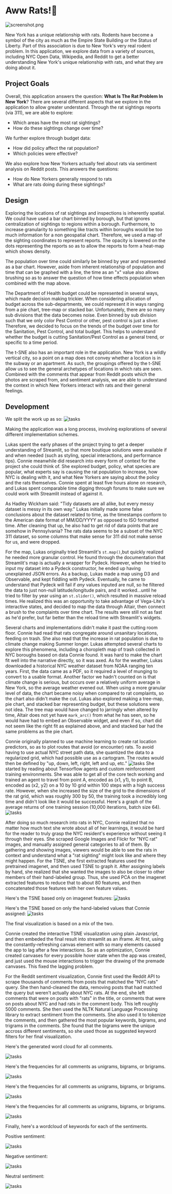 # Aww Rats!🐀

![screenshot.png](writeup_assets/screenshot.gif)

New York has a unique relationship with rats. Rodents have become a symbol of the city as much as the Empire State Building or the Status of Liberty. Part of this association is due to New York's very real rodent problem. In this application, we explore data from a variety of sources, including NYC Open Data, Wikipedia, and Reddit to get a better understanding New York's unique relationship with rats, and what they are doing about it.

## Project Goals

Overall, this application answers the question: **What Is The Rat Problem In New York**? There are several different aspects that we explore in the application to allow greater understand. Through the rat sightings reports (via 311), we are able to explore:

- Which areas have the most rat sightings?
- How do these sightings change over time?

We further explore through budget data:

- How did policy affect the rat population?
- Which policies were effective?

We also explore how New Yorkers actually feel about rats via sentiment analysis on Reddit posts. This answers the questions:

- How do New Yorkers generally respond to rats
- What are rats doing during these sightings?

## Design

Exploring the locations of rat sightings and inspections is inherently spatial. We could have used a bar chart binned by borough, but that ignores centralization of sightings to regions within a borough. Furthermore, to increase granularity to something like tracts within boroughs would be too much information for a non geospatial chart. Therefore, we used a map of the sighting coordinates to represent reports. The opacity is lowered on the dots representing the reports so as to allow the reports to form a heat-map which shows density.

The population over time could similarly be binned by year and represented as a bar chart. However, aside from inherent relationship of population and time that can be graphed with a line, the time as an "x" value also allows brushing so as to answer the question of how time effects population when combined with the map above.

The Department of Health budget could be represented in several ways, which made decision making trickier. When considering allocation of budget across the sub-departments, we could represent it in ways ranging from a pie chart, tree-map or stacked bar. Unfortunately, there are so many sub divisions that the data becomes noise. Even binned by sub division such that we only color Pest Control or other, pest control is just a sliver. Therefore, we decided to focus on the trends of the budget over time for the Sanitation, Pest Control, and total budget. This helps to understand whether the budget is cutting Sanitation/Pest Control as a general trend, or specific to a time period.

The t-SNE also has an important role in the application. New York is a wildly vertical city, so a point on a map does not convey whether a location is in the subway or an apartment. As such, the groupings offered by the t-SNE allow us to see the general archetypes of locations in which rats are seen. Combined with the comments that appear from Reddit posts which the photos are scraped from, and sentiment analysis, we are able to understand the context in which New Yorkers interact with rats and their general feelings.

## Development

We split the work up as so:
![tasks](writeup_assets/task.png)

Making the application was a long process, involving explorations of several different implementation schemes.

Lukas spent the early phases of the project trying to get a deeper understanding of Streamlit, so that more boutique solutions were available if and when needed (such as styling, special interactions, and performance tips). Connie meanwhile did research into every form of context for the project she could think of. She explored budget, policy, what species are popular, what experts say is causing the rat population to increase, how NYC is dealing with it, and what New Yorkers are saying about the policy and the rats themselves. Connie spent at least five hours alone on research, and Lukas spent comparable time digging through forums to make sure we could work with Streamlit instead of against it.

As Hadley Wickham said: "Tidy datasets are all alike, but every messy dataset is messy in its own way." Lukas initially made some false conclusions about the dataset related to time, as the timestamps conform to the American date format of MM/DD/YYYY as opposed to ISO formatted time. After cleaning that up, he also had to get rid of data points that are somehow in Pennsylvania? The rats data seems to be a subset of the NYC 311 dataset, so some columns that make sense for 311 did not make sense for us, and were dropped.

For the map, Lukas originally tried Streamlit's `st.map()`,but quickly realized he needed more granular control. He found through the documentation that Streamlit's map is actually a wrapper for Pydeck. However, when he tried to input my dataset into a Pydeck constructor, he ended up having unexplained JSON errors. As a backup, Lukas made a map using D3 and Observable, and kept fiddling with Pydeck. Eventually, he came to understand that Pydeck will fail if *any* values inputed are null, so he filtered the data to just non-null latitude/longitude pairs, and it worked...until he tried to filter by year using an `st.slider()`, which resulted in massive reload times. He realized this was an opportunity to take advantage of Vega-Lite's interactive states, and decided to map the data through Altair, then connect a brush to the complaints over time chart. The results were still not as fast as he'd prefer, but far better than the reload time with Streamlit's widgets.

Several charts and implementations didn't make it past the cutting room floor. Connie had read that rats congregate around unsanitary locations, feeding on trash. She also read that the increase in rat population is due to climate change making Summer longer. Lukas attempted several charts to explore this phenomena, including a choropleth map of trash collected in NYC boroughs based on data Connie found. It was hard to make the chart fit well into the narrative directly, so it was axed. As for the weather, Lukas downloaded a historical NYC weather dataset from NOAA ranging ten years. First, the data came as a PDF, so it required a level of munging to convert to a usable format. Another factor we hadn't counted on is that climate change is serious, but occurs over a relatively uniform average in New York, so the average weather evened out. When using a more granular level of data, the chart became noisy when compared to rat complaints, so the chart also didn't make the cut. Lukas also explored making a tree-map, pie chart, and stacked bar representing budget, but these solutions were not idea. The tree map would have changed to jarringly when altered by time, Altair does not yet have `mark_arc()` from what he has seen, so he would have had to embed an Observable widget, and even if so, chart did not seem like the right fit as explained above, and and stacked bar had the same problems as the pie chart.

Connie originally planned to use machine learning to create rat location predictors, so as to plot routes that avoid (or encounter) rats. To avoid having to use actual NYC street path data, she quantized the data to a regularized grid, which had possible use as a cartogram. The routes would then be defined by "up, down, left, right, left and up, etc."
![tasks](writeup_assets/cartogram.png)
She started by reading about Tensorflow agents and custom reinforcement training environments. She was able to get all of the core tech working and trained an agent to travel from point A, encoded as (x1, y1), to point B, encoded as (x2, y2) on a 10 by 10 grid within 100 steps with a high success rate. However, when she increased the size of the grid to the dimensions of the rat grid, which was roughly 300 by 50, the training took a incredibly long time and didn't look like it would be successful. Here's a graph of the average returns of one training session (10,000 iterations, batch size 64).
![tasks](writeup_assets/returns_over_time.png)

After doing so much research into rats in NYC, Connie realized that no matter how much text she wrote about all of her learnings, it would be hard for the reader to truly grasp the NYC resident's experience without seeing it through their eyes. She scraped Google Images and Flickr for "NYC rat" images, and manually assigned general categories to all of them. By gathering and showing images, viewers would be able to see the rats in context and understand what a "rat sighting" might look like and where they might happen. For the TSNE, she first extracted features used the pretrained imagenet, and then used TSNE to graph it. After assigning labels by hand, she realized that she wanted the images to also be closer to other members of their hand-labeled group. Thus, she used PCA on the imagenet extracted features to reduce that to about 80 features, and then concatenated those features with her own feature values. 

Here's the TSNE based only on imagenet features:
![tasks](writeup_assets/full_features.png)

Here's the TSNE based on only the hand-labeled values that Connie assigned:
![tasks](writeup_assets/cluster.png)

The final visualization is based on a mix of the two.

Connie created the interactive TSNE visualization using plain Javascript, and then embeded the final result into streamlit as an iframe. At first, using the constantly-refreshing canvas element with so many elements caused the app to lag after a few interactions. So as an optimization, Connie created canvases for every possible hover state when the app was created, and just used the mouse interactions to trigger the drawing of the premade canvases. This fixed the lagging problem.

For the Reddit sentiment visualization, Connie first used the Reddit API to scrape thousands of comments from posts that matched the "NYC rats" query. She then hand-cleaned the data, removing posts that had matched the query but weren't actually about NYC rats. At the end, she left comments that were on posts with "rats" in the title, or comments that were on posts about NYC and had rats in the comment body. This left roughly 5000 comments. She then used the NLTK Natural Language Processing library to extract sentiment from the comments. She also used it to tokenize the comments, and then gathered the most popular keywords, bigrams, and trigrams in the comments. She found that the bigrams were the unique accross different sentiments, so she used those as suggested keyword filters for her final visualization. 

Here's the generated word cloud for all comments.

![tasks](writeup_assets/rat_keywords.png)

Here's the frequencies for all comments as unigrams, bigrams, or brigrams.

![tasks](writeup_assets/keyword_frequency.png)

Here's the frequencies for all comments as unigrams, bigrams, or brigrams.

![tasks](writeup_assets/keyword_bigram.png)

Here's the frequencies for all comments as unigrams, bigrams, or brigrams.

![tasks](writeup_assets/keyword_trigram.png)

Finally, here's a wordcloud of keywords for each of the sentiments.

Positive sentiment:

![tasks](writeup_assets/positive_wordcloud.png)

Negative sentiment:

![tasks](writeup_assets/negative_wordcloud.png)

Neutral sentiment:

![tasks](writeup_assets/neutral_wordcloud.png)



